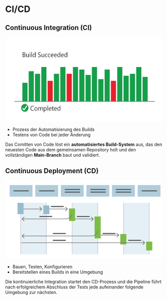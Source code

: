 # CI/CD

## Continuous Integration (CI)
![Azure DevOps](Bild5.jpg)

- Prozess der Automatisierung des Builds   
- Testens von Code bei jeder Änderung

Das Comitten von Code löst ein **automatisiertes Build-System** aus, das den neuesten Code aus dem gemeinsamen Repository holt und den vollständigen **Main-Branch** baut und validiert.


## Continuous Deployment (CD)
![Azure DevOps](Bild6.jpg)

- Bauen, Testen, Konfigurieren 
- Bereitstellen eines Builds in eine Umgebung 

Die kontinuierliche Integration startet den CD-Prozess und die Pipeline führt nach erfolgreichem Abschluss der Tests jede aufeinander folgende Umgebung zur nächsten.


